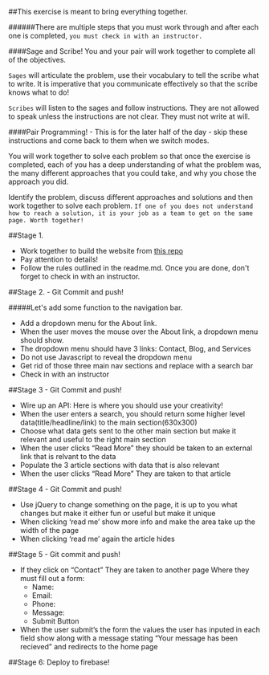 ##This exercise is meant to bring everything together.

######There are multiple steps that you must work through and after each one is completed, `you must check in with an instructor.`  

####Sage and Scribe!
You and your pair will work together to complete all of the objectives. 

`Sages` will articulate the problem, use their vocabulary to tell the scribe what to write.  It is imperative that you communicate effectively so that the scribe knows what to do!

`Scribes` will listen to the sages and follow instructions.  They are not allowed to speak unless the instructions are not clear. They must not write at will. 

####Pair Programming! - This is for the later half of the day - skip these instructions and come back to them when we switch modes.

You will work together to solve each problem so that once the exercise is completed, each of you has a deep understanding of what the problem was, the many different approaches that you could take, and why you chose the approach you did. 

Identify the problem, discuss different approaches and solutions and then work together to solve each problem.  `If one of you does not understand how to reach a solution, it is your job as a team to get on the same page. Worth together!`

##Stage 1.

* Work together to build the website from
[this repo](https://github.com/gSchool/website-homework)
* Pay attention to details!
* Follow the rules outlined in the readme.md. Once you are done, don't forget to check in with an instructor.

##Stage 2. - Git Commit and push!

#####Let's add some function to the navigation bar.

* Add a dropdown menu for the About link.
* When the user moves the mouse over the About link, a dropdown menu should show.
* The dropdown menu should have 3 links: Contact, Blog, and Services
* Do not use Javascript to reveal the dropdown menu
* Get rid of those three main nav sections and replace with a search bar
* Check in with an instructor

##Stage 3 - Git Commit and push!

* Wire up an API: Here is where you should use your creativity!
* When the user enters a search, you should return some higher level data(title/headline/link) to the main section(630x300)
* Choose what data gets sent to the other main section but make it relevant and useful to the right main section
* When the user clicks “Read More” they should be taken to an external link that is relvant to the data
* Populate the 3 article sections with data that is also relevant  
* When the user clicks “Read More” They are taken to that article

##Stage 4 - Git Commit and push!

* Use jQuery to change something on the page, it is up to you what changes but make it either fun or useful but make it unique
* When clicking ‘read me’ show more info and make the area take up the width of the page
* When clicking ‘read me’ again the article hides

##Stage 5 - Git commit and push!

* If they click on “Contact” They are taken to another page Where they must fill out a form:
	* Name:
	* Email:
	* Phone:
	* Message:
	* Submit Button
* When the user submit’s the form the values the user has inputed in each field show along with a message stating “Your message has been recieved” and redirects to the home page

##Stage 6: Deploy to firebase!

